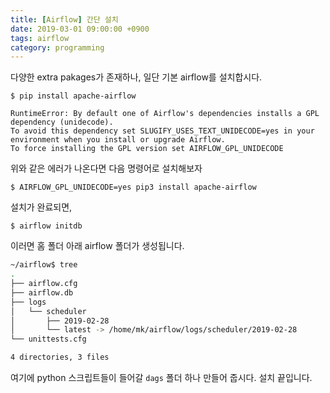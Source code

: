```yaml
---
title: [Airflow] 간단 설치
date: 2019-03-01 09:00:00 +0900
tags: airflow
category: programming
---
```


다양한 extra pakages가 존재하나, 일단 기본 airflow를 설치합시다.

    $ pip install apache-airflow

```
RuntimeError: By default one of Airflow's dependencies installs a GPL dependency (unidecode).
To avoid this dependency set SLUGIFY_USES_TEXT_UNIDECODE=yes in your environment when you install or upgrade Airflow.
To force installing the GPL version set AIRFLOW_GPL_UNIDECODE
```
위와 같은 에러가 나온다면 다음 명령어로 설치해보자

    $ AIRFLOW_GPL_UNIDECODE=yes pip3 install apache-airflow

설치가 완료되면,

    $ airflow initdb

이러면 홈 폴더 아래 airflow 폴더가 생성됩니다.

 ```sh
 ~/airflow$ tree
 .
├── airflow.cfg
├── airflow.db
├── logs
│   └── scheduler
│       ├── 2019-02-28
│       └── latest -> /home/mk/airflow/logs/scheduler/2019-02-28
└── unittests.cfg

4 directories, 3 files
```

여기에 python 스크립트들이 들어갈 `dags` 폴더 하나 만들어 줍시다. 설치 끝입니다.
